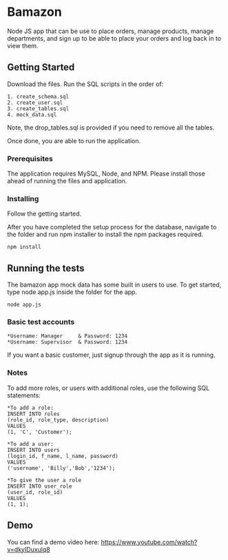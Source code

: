 # Bamazon

Node JS app that can be use to place orders, manage products, manage departments, and sign up to be able to place your orders and log back in to view them.

## Getting Started

Download the files. Run the SQL scripts in the order of:
```
1. create_schema.sql
2. create_user.sql
3. create_tables.sql
4. mock_data.sql
```
Note, the drop_tables.sql is provided if you need to remove all the tables.

Once done, you are able to run the application.

### Prerequisites

The application requires MySQL, Node, and NPM. Please install those ahead of running the files and application.

### Installing

Follow the getting started.

After you have completed the setup process for the database, navigate to the folder and run npm installer to install the npm packages required.

```
npm install
```

## Running the tests

The bamazon app mock data has some built in users to use. To get started, type node app.js inside the folder for the app.

```
node app.js
```

### Basic test accounts


```
*Username: Manager     & Password: 1234
*Username: Supervisor  & Password: 1234
```
If you want a basic customer, just signup through the app as it is running.

### Notes

To add more roles, or users with additional roles, use the following SQL statements:

```
*To add a role:
INSERT INTO roles
(role_id, role_type, description)
VALUES
(1, 'C', 'Customer');

*To add a user:
INSERT INTO users
(login_id, f_name, l_name, password)
VALUES
('username', 'Billy','Bob','1234');

*To give the user a role
INSERT INTO user_role
(user_id, role_id)
VALUES
(1, 1);
```

## Demo
You can find a demo video here: https://www.youtube.com/watch?v=dkyIDuxulq8
